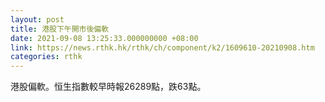 ```yaml
---
layout: post
title: 港股下午開市後偏軟
date: 2021-09-08 13:25:33.000000000 +08:00
link: https://news.rthk.hk/rthk/ch/component/k2/1609610-20210908.htm
categories: rthk
---
```


港股偏軟。恒生指數較早時報26289點，跌63點。
